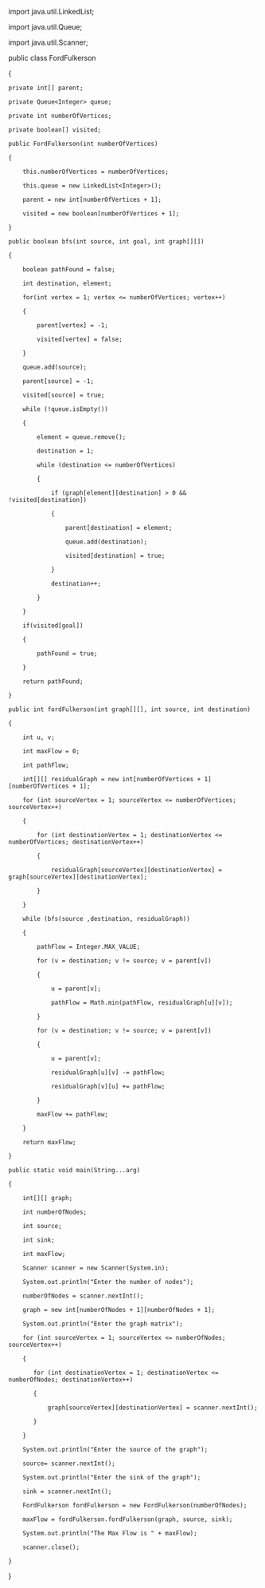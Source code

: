 import java.util.LinkedList;

import java.util.Queue;

import java.util.Scanner;
 
public class FordFulkerson

{
    
    private int[] parent;
    
    private Queue<Integer> queue;
    
    private int numberOfVertices;
    
    private boolean[] visited;
 
    public FordFulkerson(int numberOfVertices)
    
    {
        
        this.numberOfVertices = numberOfVertices;
        
        this.queue = new LinkedList<Integer>();
        
        parent = new int[numberOfVertices + 1];
        
        visited = new boolean[numberOfVertices + 1];		
    
    }
 
    public boolean bfs(int source, int goal, int graph[][])
    
    {
        
        boolean pathFound = false;
        
        int destination, element;
 
        for(int vertex = 1; vertex <= numberOfVertices; vertex++)
        
        {
            
            parent[vertex] = -1;
            
            visited[vertex] = false;
        
        }
 
        queue.add(source);
        
        parent[source] = -1;
        
        visited[source] = true;
 
        while (!queue.isEmpty())
        
        { 
           
            element = queue.remove();
            
            destination = 1;
 
            while (destination <= numberOfVertices)
            
            {
                
                if (graph[element][destination] > 0 &&  !visited[destination])
                
                {
                    
                    parent[destination] = element;
                    
                    queue.add(destination);
                    
                    visited[destination] = true;
                
                }
                
                destination++;
            
            }
        
        }
        
        if(visited[goal])
        
        {
            
            pathFound = true;
        
        }
        
        return pathFound;
    
    }
 
    public int fordFulkerson(int graph[][], int source, int destination)
    
    {
        
        int u, v;
        
        int maxFlow = 0;
        
        int pathFlow;
 
        int[][] residualGraph = new int[numberOfVertices + 1][numberOfVertices + 1];
        
        for (int sourceVertex = 1; sourceVertex <= numberOfVertices; sourceVertex++)
        
        {
            
            for (int destinationVertex = 1; destinationVertex <= numberOfVertices; destinationVertex++)
            
            {
                
                residualGraph[sourceVertex][destinationVertex] = graph[sourceVertex][destinationVertex];
            
            }
        
        }
 
        while (bfs(source ,destination, residualGraph))
        
        {
            
            pathFlow = Integer.MAX_VALUE;
            
            for (v = destination; v != source; v = parent[v])
            
            {
                
                u = parent[v];
                
                pathFlow = Math.min(pathFlow, residualGraph[u][v]);
            
            }
            
            for (v = destination; v != source; v = parent[v])
            
            {
                
                u = parent[v];
                
                residualGraph[u][v] -= pathFlow;
                
                residualGraph[v][u] += pathFlow;
            
            }
            
            maxFlow += pathFlow;	
        
        }
 
        return maxFlow;
    
    }
 
    public static void main(String...arg)
    
    {
        
        int[][] graph;
        
        int numberOfNodes;
        
        int source;
        
        int sink;
        
        int maxFlow;
 
        Scanner scanner = new Scanner(System.in);
        
        System.out.println("Enter the number of nodes");
        
        numberOfNodes = scanner.nextInt();
        
        graph = new int[numberOfNodes + 1][numberOfNodes + 1];
 
        System.out.println("Enter the graph matrix");
        
        for (int sourceVertex = 1; sourceVertex <= numberOfNodes; sourceVertex++)
        
        {
           
           for (int destinationVertex = 1; destinationVertex <= numberOfNodes; destinationVertex++)
           
           {
               
               graph[sourceVertex][destinationVertex] = scanner.nextInt();
           
           }
        
        }
 
        System.out.println("Enter the source of the graph");
        
        source= scanner.nextInt();
 
        System.out.println("Enter the sink of the graph");
        
        sink = scanner.nextInt();
 
        FordFulkerson fordFulkerson = new FordFulkerson(numberOfNodes);
        
        maxFlow = fordFulkerson.fordFulkerson(graph, source, sink);
        
        System.out.println("The Max Flow is " + maxFlow);
        
        scanner.close();
    
    }

}

